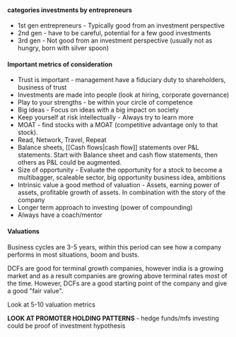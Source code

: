 #### categories investments by entrepreneurs 
- 1st gen entrepreneurs - Typically good from an investment perspective
- 2nd gen - have to be careful, potential for a few good investments
- 3rd gen - Not good from an investment perspective (usually not as hungry, born with silver spoon)

#### Important metrics of consideration
- Trust is important - management have a fiduciary duty to shareholders, business of trust
- Investments are made into people (look at hiring, corporate governance)
- Play to your strengths - be within your circle of competence
- Big ideas - Focus on ideas with a big impact on society
- Keep yourself at risk intellectually - Always try to learn more
- MOAT - find stocks with a MOAT (competitive advantage only to that stock). 
- Read, Network, Travel, Repeat
- Balance sheets, [[Cash flows|cash flow]] statements over P&L statements. Start with Balance sheet and cash flow statements, then others as P&L could be augmented.
- Size of opportunity - Evaluate the opportunity for a stock to become a multibagger, scaleable sector, big opportunity business idea, ambitions 
- Intrinsic value a good method of valuation - Assets, earning power of assets, profitable growth of assets. In combination with the story of the company
- Longer term approach to investing (power of compounding)
- Always have a coach/mentor


#### Valuations

Business cycles are 3-5 years, within this period can see how a company performs in most situations, boom and busts. 

DCFs are good for terminal growth companies, however india is a growing market and as a result companies are growing above terminal rates most of the time. However, DCFs are a good starting point of the company and give a good "fair value".

Look at 5-10 valuation metrics





**LOOK AT PROMOTER HOLDING PATTERNS** - hedge funds/mfs investing could be proof of investment hypothesis


